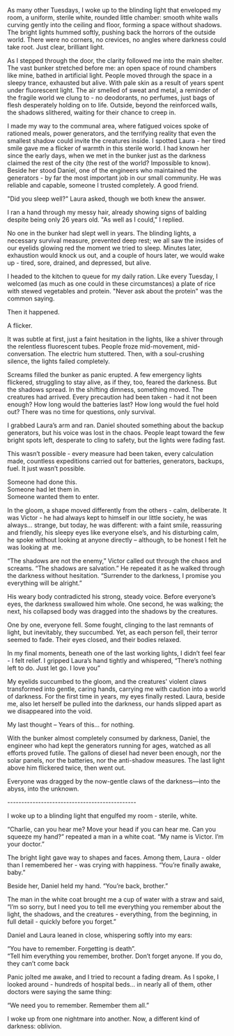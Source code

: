 As many other Tuesdays, I woke up to the blinding light that enveloped my room, a uniform, sterile white, rounded little chamber: smooth white walls curving gently into the ceiling and floor, forming a space without shadows. The bright lights hummed softly, pushing back the horrors of the outside world. There were no corners, no crevices, no angles where darkness could take root. Just clear, brilliant light.

As I stepped through the door, the clarity followed me into the main shelter. The vast bunker stretched before me: an open space of round chambers like mine, bathed in artificial light. People moved through the space in a sleepy trance, exhausted but alive. With pale skin as a result of years spent under fluorescent light. The air smelled of sweat and metal, a reminder of the fragile world we clung to - no deodorants, no perfumes, just bags of flesh desperately holding on to life. Outside, beyond the reinforced walls, the shadows slithered, waiting for their chance to creep in.

I made my way to the communal area, where fatigued voices spoke of rationed meals, power generators, and the terrifying reality that even the smallest shadow could invite the creatures inside. I spotted Laura - her tired smile gave me a flicker of warmth in this sterile world. I had known her since the early days, when we met in the bunker just as the darkness claimed the rest of the city (the rest of the world? Impossible to know). Beside her stood Daniel, one of the engineers who maintained the generators - by far the most important job in our small community. He was reliable and capable, someone I trusted completely. A good friend.

"Did you sleep well?" Laura asked, though we both knew the answer.

I ran a hand through my messy hair, already showing signs of balding despite being only 26 years old. "As well as I could," I replied.

No one in the bunker had slept well in years. The blinding lights, a necessary survival measure, prevented deep rest; we all saw the insides of our eyelids glowing red the moment we tried to sleep. Minutes later, exhaustion would knock us out, and a couple of hours later, we would wake up - tired, sore, drained, and depressed, but alive.

I headed to the kitchen to queue for my daily ration. Like every Tuesday, I welcomed (as much as one could in these circumstances) a plate of rice with stewed vegetables and protein. "Never ask about the protein" was the common saying.

Then it happened.

A flicker.

It was subtle at first, just a faint hesitation in the lights, like a shiver through the relentless fluorescent tubes. People froze mid-movement, mid-conversation. The electric hum stuttered. Then, with a soul-crushing silence, the lights failed completely.

Screams filled the bunker as panic erupted. A few emergency lights flickered, struggling to stay alive, as if they, too, feared the darkness. But the shadows spread. In the shifting dimness, something moved. The creatures had arrived. Every precaution had been taken - had it not been enough? How long would the batteries last? How long would the fuel hold out? There was no time for questions, only survival.

I grabbed Laura’s arm and ran. Daniel shouted something about the backup generators, but his voice was lost in the chaos. People leapt toward the few bright spots left, desperate to cling to safety, but the lights were fading fast.

This wasn’t possible - every measure had been taken, every calculation made, countless expeditions carried out for batteries, generators, backups, fuel. It just wasn’t possible.

Someone had done this.  
Someone had let them in.  
Someone wanted them to enter.

In the gloom, a shape moved differently from the others - calm, deliberate. It was Victor - he had always kept to himself in our little society, he was always… strange, but today, he was different: with a faint smile, reassuring and friendly, his sleepy eyes like everyone else’s, and his disturbing calm, he spoke without looking at anyone directly – although, to be honest I felt he was looking at  me.

“The shadows are not the enemy,” Victor called out through the chaos and screams. “The shadows are salvation.” He repeated it as he walked through the darkness without hesitation. “Surrender to the darkness, I promise you everything will be alright.”

His weary body contradicted his strong, steady voice. Before everyone’s eyes, the darkness swallowed him whole. One second, he was walking; the next, his collapsed body was dragged into the shadows by the creatures.

One by one, everyone fell. Some fought, clinging to the last remnants of light, but inevitably, they succumbed. Yet, as each person fell, their terror seemed to fade. Their eyes closed, and their bodies relaxed.

In my final moments, beneath one of the last working lights, I didn’t feel fear - I felt relief. I gripped Laura’s hand tightly and whispered, “There’s nothing left to do. Just let go. I love you”

My eyelids succumbed to the gloom, and the creatures' violent claws transformed into gentle, caring hands, carrying me with caution into a world of darkness. For the first time in years, my eyes finally rested. Laura, beside me, also let herself be pulled into the darkness, our hands slipped apart as we disappeared into the void.

My last thought – Years of this… for nothing.

With the bunker almost completely consumed by darkness, Daniel, the engineer who had kept the generators running for ages, watched as all efforts proved futile. The gallons of diesel had never been enough, nor the solar panels, nor the batteries, nor the anti-shadow measures. The last light above him flickered twice, then went out.

Everyone was dragged by the now-gentle claws of the darkness—into the abyss, into the unknown.

\----------------------------------------------

I woke up to a blinding light that engulfed my room - sterile, white.

“Charlie, can you hear me? Move your head if you can hear me. Can you squeeze my hand?” repeated a man in a white coat. “My name is Victor. I’m your doctor.”

The bright light gave way to shapes and faces. Among them, Laura - older than I remembered her - was crying with happiness. “You’re finally awake, baby.”

Beside her, Daniel held my hand. “You’re back, brother.”

The man in the white coat brought me a cup of water with a straw and said, “I’m so sorry, but I need you to tell me everything you remember about the light, the shadows, and the creatures - everything, from the beginning, in full detail - quickly before you forget.”

Daniel and Laura leaned in close, whispering softly into my ears:

“You have to remember. Forgetting is death”.  
“Tell him everything you remember, brother. Don’t forget anyone. If you do, they can’t come back

Panic jolted me awake, and I tried to recount a fading dream. As I spoke, I looked around - hundreds of hospital beds… in nearly all of them, other doctors were saying the same thing:

“We need you to remember. Remember them all.”

I woke up from one nightmare into another. Now, a different kind of darkness: oblivion.